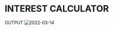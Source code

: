 # INTEREST CALCULATOR



OUTPUT
![2022-03-14](https://user-images.githubusercontent.com/64836263/158128890-d8fd440a-fb81-4530-ac97-e0f94a738818.png)
